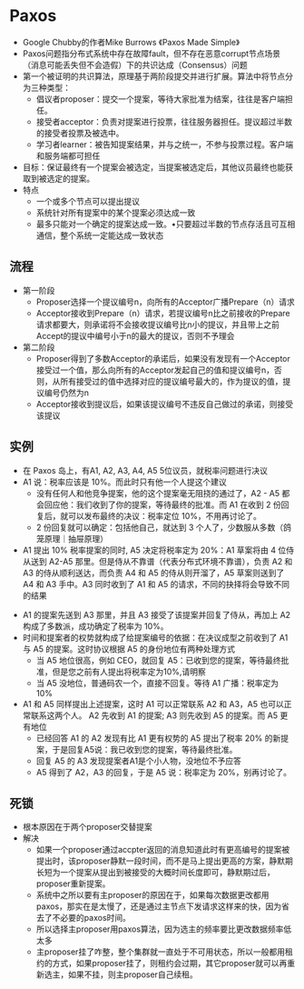 # Paxos

* Google Chubby的作者Mike Burrows 《Paxos Made Simple》
* Paxos问题指分布式系统中存在故障fault，但不存在恶意corrupt节点场景（消息可能丢失但不会造假）下的共识达成（Consensus）问题
* 第一个被证明的共识算法，原理基于两阶段提交并进行扩展。算法中将节点分为三种类型：
  - 倡议者proposer：提交一个提案，等待大家批准为结案，往往是客户端担任。
  - 接受者acceptor：负责对提案进行投票，往往服务器担任。提议超过半数的接受者投票及被选中。
  - 学习者learner：被告知提案结果，并与之统一，不参与投票过程。客户端和服务端都可担任
* 目标：保证最终有一个提案会被选定，当提案被选定后，其他议员最终也能获取到被选定的提案。
* 特点
  - 一个或多个节点可以提出提议
  - 系统针对所有提案中的某个提案必须达成一致
  - 最多只能对一个确定的提案达成一致。•只要超过半数的节点存活且可互相通信，整个系统一定能达成一致状态

## 流程

* 第一阶段
  - Proposer选择一个提议编号n，向所有的Acceptor广播Prepare（n）请求
  - Acceptor接收到Prepare（n）请求，若提议编号n比之前接收的Prepare请求都要大，则承诺将不会接收提议编号比n小的提议，并且带上之前Accept的提议中编号小于n的最大的提议，否则不予理会
* 第二阶段
  - Proposer得到了多数Acceptor的承诺后，如果没有发现有一个Acceptor接受过一个值，那么向所有的Acceptor发起自己的值和提议编号n，否则，从所有接受过的值中选择对应的提议编号最大的，作为提议的值，提议编号仍然为n
  - Acceptor接收到提议后，如果该提议编号不违反自己做过的承诺，则接受该提议

## 实例

* 在 Paxos 岛上，有A1, A2, A3, A4, A5 5位议员，就税率问题进行决议
* A1 说：税率应该是 10%。而此时只有他一个人提这个建议
  - 没有任何人和他竞争提案，他的这个提案毫无阻挠的通过了，A2 - A5 都会回应他：我们收到了你的提案，等待最终的批准。而 A1 在收到 2 份回复后，就可以发布最终的决议：税率定位 10%，不用再讨论了。
  - 2 份回复就可以确定：包括他自己，就达到 3 个人了，少数服从多数（鸽笼原理｜抽屉原理）
*  A1 提出 10% 税率提案的同时, A5 决定将税率定为 20%：A1 草案将由 4 位侍从送到 A2-A5 那里。但是侍从不靠谱（代表分布式环境不靠谱），负责 A2 和 A3 的侍从顺利送达，而负责 A4 和 A5 的侍从则开溜了，A5 草案则送到了 A4 和 A3 手中。A3 同时收到了 A1 和 A5 的请求，不同的抉择将会导致不同的结果
  - A1 的提案先送到 A3 那里，并且 A3 接受了该提案并回复了侍从，再加上 A2 构成了多数派，成功确定了税率为 10%。
  - 时间和提案者的权势就构成了给提案编号的依据：在决议成型之前收到了 A1 与 A5 的提案。这时协议根据 A5 的身份地位有两种处理方式
    + 当 A5 地位很高，例如 CEO，就回复 A5：已收到您的提案，等待最终批准，但是您之前有人提出将税率定为10%,请明察
    + 当 A5 没地位，普通码农一个，直接不回复。等待 A1 广播：税率定为 10%
  - A1 和 A5 同样提出上述提案，这时 A1 可以正常联系 A2 和 A3，A5 也可以正常联系这两个人。 A2 先收到 A1 的提案; A3 则先收到 A5 的提案。而 A5 更有地位
    + 已经回答 A1 的 A2 发现有比 A1 更有权势的 A5 提出了税率 20% 的新提案，于是回复A5说：我已收到您的提案，等待最终批准。
    + 回复 A5 的 A3 发现提案者A1是个小人物，没地位不予应答
    + A5 得到了 A2，A3 的回复，于是 A5 说：税率定为 20%，别再讨论了。

## 死锁

* 根本原因在于两个proposer交替提案
* 解决
  - 如果一个proposer通过accpter返回的消息知道此时有更高编号的提案被提出时，该proposer静默一段时间，而不是马上提出更高的方案，静默期长短为一个提案从提出到被接受的大概时间长度即可，静默期过后，proposer重新提案。
  - 系统中之所以要有主proposer的原因在于，如果每次数据更改都用paxos，那实在是太慢了，还是通过主节点下发请求这样来的快，因为省去了不必要的paxos时间。
  - 所以选择主proposer用paxos算法，因为选主的频率要比更改数据频率低太多
  - 主proposer挂了咋整，整个集群就一直处于不可用状态，所以一般都用租约的方式，如果proposer挂了，则租约会过期，其它proposer就可以再重新选主，如果不挂，则主proposer自己续租。
